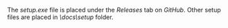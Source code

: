 The _setup.exe_ file is placed under the _Releases_ tab on _GitHub_. Other setup files are placed in _\docs\setup_ folder.